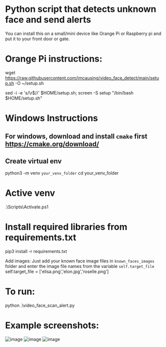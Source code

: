 # Python script that detects unknown face and send alerts
You can install this on a small/mini device like Orange Pi or Raspberry pi and put it to your front door or gate.

# Orange Pi instructions:
wget https://raw.githubusercontent.com/jmcausing/video_face_detect/main/setup.sh -O ~/setup.sh

sed -i -e 's/\r$//' $HOME/setup.sh; screen -S setup "/bin/bash $HOME/setup.sh" 


# Windows Instructions

## For windows, download and install `cmake` first https://cmake.org/download/

## Create virtual env
python3 -m venv `your_venv_folder`
cd your_venv_folder
# Active venv
.\Scripts\Activate.ps1 
# Install required libraries from requirements.txt
pip3 install -r requirements.txt

Add images:
Just add your known face image files in `known_faces_images` folder and enter the image file names from the variable `self.target_file`
self.target_file = ['elisa.png','elon.jpg','roselle.png']

# To run: 
python .\video_face_scan_alert.py

# Example screenshots:
![image](https://user-images.githubusercontent.com/10601417/192078778-3de45591-6623-40be-8da0-09893618cd4f.png)
![image](https://user-images.githubusercontent.com/10601417/193448954-c2fe8753-6803-4b58-878b-f22ffb013d49.png)
![image](https://user-images.githubusercontent.com/10601417/193448932-5165ce96-7f1f-4566-926a-1bfbaf9a616b.png)
